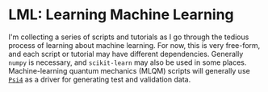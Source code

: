 # LML: Learning Machine Learning

I'm collecting a series of scripts and tutorials as I go through the tedious process of learning about machine learning. For now, this is very free-form, and each script or tutorial may have different dependencies. Generally `numpy` is necessary, and `scikit-learn` may also be used in some places. Machine-learning quantum mechanics (MLQM) scripts will generally use [`Psi4`](https://github.com/psi4/psi4) as a driver for generating test and validation data.
